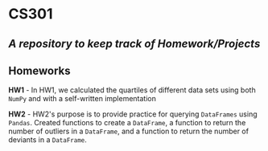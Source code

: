 # CS301

<em>A repository to keep track of Homework/Projects</em>
---
## Homeworks
**HW1** - In HW1, we calculated the quartiles of different data sets using both `NumPy` and with a self-written implementation

**HW2** - HW2's purpose is to provide practice for querying `DataFrames` using `Pandas`. Created functions to create a `DataFrame`, a function to return the number of outliers in a `DataFrame`, and a function to return the number of deviants in a `DataFrame`.
